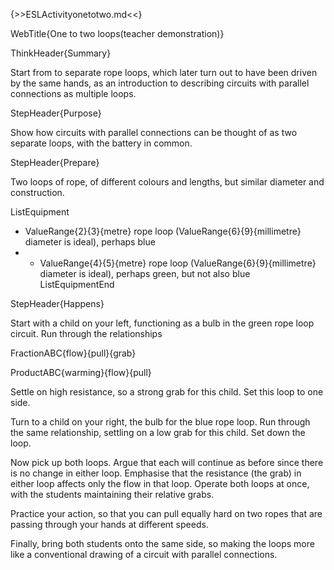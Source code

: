 {>>ESLActivityonetotwo.md<<}

WebTitle{One to two loops(teacher demonstration)}

ThinkHeader{Summary}

Start from to separate rope loops, which later turn out to have been driven by the same hands, as an introduction to describing circuits with parallel connections as multiple loops.

StepHeader{Purpose}

Show how circuits with parallel connections can be thought of as two separate loops, with the battery in common.

StepHeader{Prepare}

Two loops of rope, of different colours and lengths, but similar diameter and construction.

ListEquipment
- ValueRange{2}{3}{metre} rope loop (ValueRange{6}{9}{millimetre} diameter is ideal), perhaps blue
- - ValueRange{4}{5}{metre} rope loop (ValueRange{6}{9}{millimetre} diameter is ideal), perhaps green, but not also blue
ListEquipmentEnd

StepHeader{Happens}

Start with a child on your left, functioning as a bulb in the green rope loop circuit. Run through the relationships

FractionABC{flow}{pull}{grab}

ProductABC{warming}{flow}{pull}

Settle on high resistance, so a strong grab for this child. Set this loop to one side.

Turn to a child on your right, the bulb for the blue rope loop. Run through the same relationship, settling on a low grab for this child. Set down the loop.

Now pick up both loops. Argue that each will continue as before since there is no change in either loop. Emphasise that the resistance (the grab) in either loop affects only the flow in that loop. Operate both loops at once, with the students maintaining their relative grabs.

Practice your action, so that you can pull equally hard on two ropes that are passing through your hands at different speeds.

Finally, bring both students onto the same side, so making the loops more like a conventional drawing of a circuit with parallel connections.

